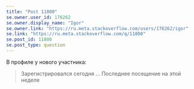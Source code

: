 ```yaml
---
title: "Post 11800"
se.owner.user_id: 176262
se.owner.display_name: "Igor"
se.owner.link: "https://ru.meta.stackoverflow.com/users/176262/igor"
se.link: "https://ru.meta.stackoverflow.com/q/11800"
se.post_id: 11800
se.post_type: question
---
```

<p>В профиле у нового участника:</p>
<blockquote>
<p>Зарегистрировался сегодня ... Последнее посещение на этой неделе</p>
</blockquote>
